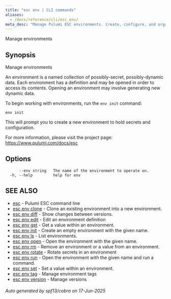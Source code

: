 ```yaml
---
title: "esc env | CLI commands"
aliases:
  - /docs/reference/cli/esc_env/
meta_desc: "Manage Pulumi ESC environments. Create, configure, and organize your environment definitions."
---
```




Manage environments

## Synopsis

Manage environments

An environment is a named collection of possibly-secret, possibly-dynamic data.
Each environment has a definition and may be opened in order to access its contents.
Opening an environment may involve generating new dynamic data.

To begin working with environments, run the `env init` command:

    env init

This will prompt you to create a new environment to hold secrets and configuration.

For more information, please visit the project page: https://www.pulumi.com/docs/esc

## Options

```
      --env string   The name of the environment to operate on.
  -h, --help         help for env
```

## SEE ALSO

* [esc](/docs/esc/cli/commands/esc/)	 - Pulumi ESC command line
* [esc env clone](/docs/esc/cli/commands/esc_env_clone/)	 - Clone an existing environment into a new environment.
* [esc env diff](/docs/esc/cli/commands/esc_env_diff/)	 - Show changes between versions.
* [esc env edit](/docs/esc/cli/commands/esc_env_edit/)	 - Edit an environment definition
* [esc env get](/docs/esc/cli/commands/esc_env_get/)	 - Get a value within an environment.
* [esc env init](/docs/esc/cli/commands/esc_env_init/)	 - Create an empty environment with the given name.
* [esc env ls](/docs/esc/cli/commands/esc_env_ls/)	 - List environments.
* [esc env open](/docs/esc/cli/commands/esc_env_open/)	 - Open the environment with the given name.
* [esc env rm](/docs/esc/cli/commands/esc_env_rm/)	 - Remove an environment or a value from an environment.
* [esc env rotate](/docs/esc/cli/commands/esc_env_rotate/)	 - Rotate secrets in an environment
* [esc env run](/docs/esc/cli/commands/esc_env_run/)	 - Open the environment with the given name and run a command.
* [esc env set](/docs/esc/cli/commands/esc_env_set/)	 - Set a value within an environment.
* [esc env tag](/docs/esc/cli/commands/esc_env_tag/)	 - Manage environment tags
* [esc env version](/docs/esc/cli/commands/esc_env_version/)	 - Manage versions

###### Auto generated by spf13/cobra on 17-Jun-2025
